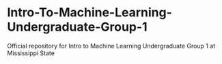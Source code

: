# Intro-To-Machine-Learning-Undergraduate-Group-1
Official repository for Intro to Machine Learning Undergraduate Group 1 at Mississippi State
